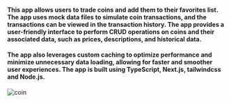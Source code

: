 #### This app allows users to trade coins and add them to their favorites list. The app uses mock data files to simulate coin transactions, and the transactions can be viewed in the transaction history. The app provides a user-friendly interface to perform CRUD operations on coins and their associated data, such as prices, descriptions, and historical data.

#### The app also leverages custom caching to optimize performance and minimize unnecessary data loading, allowing for faster and smoother user experiences. The app is built using TypeScript, Next.js, tailwindcss and Node.js.

![coin](https://user-images.githubusercontent.com/97130553/228572410-28e5bacb-97f7-42f2-b7b6-b03484820611.gif)

